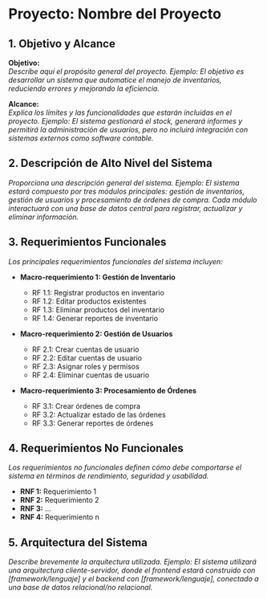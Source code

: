# Proyecto: **Nombre del Proyecto**

## 1. Objetivo y Alcance

**Objetivo:**  
_Describe aquí el propósito general del proyecto. Ejemplo: El objetivo es desarrollar un sistema que automatice el manejo de inventarios, reduciendo errores y mejorando la eficiencia._

**Alcance:**  
_Explica los límites y las funcionalidades que estarán incluidas en el proyecto. Ejemplo: El sistema gestionará el stock, generará informes y permitirá la administración de usuarios, pero no incluirá integración con sistemas externos como software contable._

## 2. Descripción de Alto Nivel del Sistema

_Proporciona una descripción general del sistema. Ejemplo: El sistema estará compuesto por tres módulos principales: gestión de inventarios, gestión de usuarios y procesamiento de órdenes de compra. Cada módulo interactuará con una base de datos central para registrar, actualizar y eliminar información._

## 3. Requerimientos Funcionales

_Los principales requerimientos funcionales del sistema incluyen:_

- **Macro-requerimiento 1: Gestión de Inventario**

  - RF 1.1: Registrar productos en inventario
  - RF 1.2: Editar productos existentes
  - RF 1.3: Eliminar productos del inventario
  - RF 1.4: Generar reportes de inventario

- **Macro-requerimiento 2: Gestión de Usuarios**

  - RF 2.1: Crear cuentas de usuario
  - RF 2.2: Editar cuentas de usuario
  - RF 2.3: Asignar roles y permisos
  - RF 2.4: Eliminar cuentas de usuario

- **Macro-requerimiento 3: Procesamiento de Órdenes**
  - RF 3.1: Crear órdenes de compra
  - RF 3.2: Actualizar estado de las órdenes
  - RF 3.3: Generar reportes de órdenes

## 4. Requerimientos No Funcionales

_Los requerimientos no funcionales definen cómo debe comportarse el sistema en términos de rendimiento, seguridad y usabilidad._

- **RNF 1:** Requerimiento 1
- **RNF 2:** Requerimiento 2
- **RNF 3:** ...
- **RNF 4:** Requerimiento n

## 5. Arquitectura del Sistema

_Describe brevemente la arquitectura utilizada. Ejemplo: El sistema utilizará una arquitectura cliente-servidor, donde el frontend estará construido con [framework/lenguaje] y el backend con [framework/lenguaje], conectado a una base de datos relacional/no relacional._
